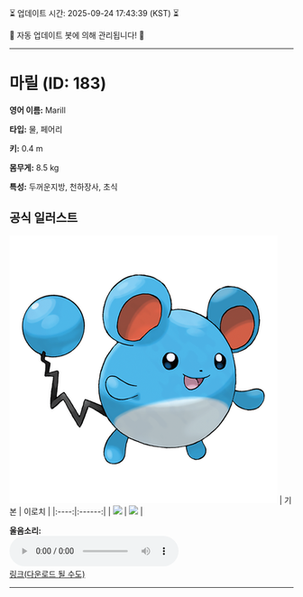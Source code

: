 
⏳ 업데이트 시간: 2025-09-24 17:43:39 (KST) ⏳

🤖 자동 업데이트 봇에 의해 관리됩니다! 🤖

---

# 마릴 (ID: 183)
**영어 이름:** Marill

**타입:** 물, 페어리

**키:** 0.4 m

**몸무게:** 8.5 kg

**특성:** 두꺼운지방, 천하장사, 초식

## 공식 일러스트
![](https://raw.githubusercontent.com/PokeAPI/sprites/master/sprites/pokemon/other/official-artwork/183.png)
| 기본 | 이로치 |
|:----:|:------:|
| <img src="http://play.pokemonshowdown.com/sprites/ani/marill.gif" width="200"> | <img src="http://play.pokemonshowdown.com/sprites/ani-shiny/marill.gif" width="200"> |

**울음소리:**<br><audio controls src="https://raw.githubusercontent.com/PokeAPI/cries/main/cries/pokemon/latest/183.ogg"></audio><br> [링크(다운로드 될 수도)](https://raw.githubusercontent.com/PokeAPI/cries/main/cries/pokemon/latest/183.ogg)


---
